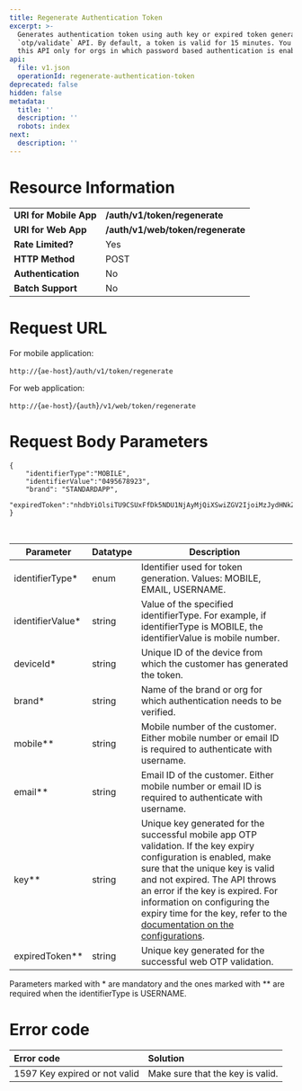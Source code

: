 ```yaml
---
title: Regenerate Authentication Token
excerpt: >-
  Generates authentication token using auth key or expired token generated in
  `otp/validate` API. By default, a token is valid for 15 minutes. You can use
  this API only for orgs in which password based authentication is enabled.
api:
  file: v1.json
  operationId: regenerate-authentication-token
deprecated: false
hidden: false
metadata:
  title: ''
  description: ''
  robots: index
next:
  description: ''
---
```

# Resource Information

|                        |                                   |
| ---------------------- | --------------------------------- |
| **URI for Mobile App** | **/auth/v1/token/regenerate**     |
| **URI for Web App**    | **/auth/v1/web/token/regenerate** |
| **Rate Limited?**      | Yes                               |
| **HTTP Method**        | POST                              |
| **Authentication**     | No                                |
| **Batch Support**      | No                                |

# Request URL

For mobile application:

`http://`{`ae-host`}`/auth/v1/token/regenerate`

For web application:

`http://`{`ae-host`}`/`{`auth`}`/v1/web/token/regenerate`

# Request Body Parameters

```
{
    "identifierType":"MOBILE",
    "identifierValue":"0495678923",
    "brand": "STANDARDAPP",
    "expiredToken":"nhdbYiOlsiTU9CSUxFfDk5NDU1NjAyMjQiXSwiZGV2IjoiMzJydHNkZXJlZCIsIm9yZyI6IlNUQU5EQVJEQVBQIiwiYWxnIjoiSFMyNTYifQ.eyJpc3MiOiJDQVBJTExBUlkgVEVDSE5PTE9HSUVTIiwib2djIjpbIjE1MTA2MHxzYS5kZW1vLnNvbHV0aW9uIl0sImV4cCI6MTU5NzY1NTgxMywiaWF0IjoxNTk3NjUyMjEzLCJyb2wiOiJWSUVXIn0.2LqAg3tDVu8VwasSXuwiL6p917NCxgpKEt76qqrHGsF"
}
```

<br />

| **Parameter**     | **Datatype** | **Description**                                                                                                                                                                                                                                                                                                                                                                                                                   |
| ----------------- | ------------ | --------------------------------------------------------------------------------------------------------------------------------------------------------------------------------------------------------------------------------------------------------------------------------------------------------------------------------------------------------------------------------------------------------------------------------- |
| identifierType\*  | enum         | Identifier used for token generation. Values: MOBILE, EMAIL, USERNAME.                                                                                                                                                                                                                                                                                                                                                            |
| identifierValue\* | string       | Value of the specified identifierType. For example, if identifierType is MOBILE, the identifierValue is mobile number.                                                                                                                                                                                                                                                                                                            |
| deviceId\*        | string       | Unique ID of the device from which the customer has generated the token.                                                                                                                                                                                                                                                                                                                                                          |
| brand\*           | string       | Name of the brand or org for which authentication needs to be verified.                                                                                                                                                                                                                                                                                                                                                           |
| mobile\*\*        | string       | Mobile number of the customer. Either mobile number or email ID is required to authenticate with username.                                                                                                                                                                                                                                                                                                                        |
| email\*\*         | string       | Email ID of the customer. Either mobile number or email ID is required to authenticate with username.                                                                                                                                                                                                                                                                                                                             |
| key\*\*           | string       | Unique key generated for the successful mobile app OTP validation. If the key expiry configuration is enabled, make sure that the unique key is valid and not expired. The API throws an error if the key is expired. For information on configuring the expiry time for the key, refer to the [documentation on the configurations](https://docs.capillarytech.com/reference/validate-otp-api#configuring-validity-for-the-key). |
| expiredToken\*\*  | string       | Unique key generated for the successful web OTP validation.                                                                                                                                                                                                                                                                                                                                                                       |

Parameters marked with \* are mandatory and the ones marked with \*\* are required when the identifierType is USERNAME.

# Error code

| Error code                    | Solution                         |
| :---------------------------- | :------------------------------- |
| 1597 Key expired or not valid | Make sure that the key is valid. |